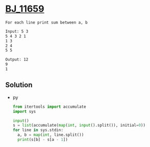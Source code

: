 # [BJ_11659](https://acmicpc.net/problem/11659)

```en
For each line print sum between a, b
```

```txt
Input: 5 3
5 4 3 2 1
1 3
2 4
5 5

Output: 12
9
1
```

## Solution

* py

  ```py
  from itertools import accumulate
  import sys

  input()
  s = list(accumulate(map(int, input().split()), initial=0))
  for line in sys.stdin:
    a, b = map(int, line.split())
    print(s[b] - s[a - 1])
  ```
